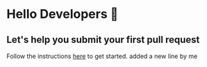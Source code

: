 # Hello Developers :wave:
## Let's help you submit your first pull request

Follow the instructions [here](https://trygit.js.org) to get started. 
added a new line by me
